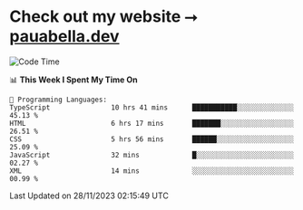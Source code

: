 # Check out my website ⭢ [pauabella.dev](https://pauabella.dev)

<!--START_SECTION:waka-->
![Code Time](http://img.shields.io/badge/Code%20Time-2%2C715%20hrs%2035%20mins-blue)

📊 **This Week I Spent My Time On** 

```text
💬 Programming Languages: 
TypeScript               10 hrs 41 mins      ███████████░░░░░░░░░░░░░░   45.13 % 
HTML                     6 hrs 17 mins       ███████░░░░░░░░░░░░░░░░░░   26.51 % 
CSS                      5 hrs 56 mins       ██████░░░░░░░░░░░░░░░░░░░   25.09 % 
JavaScript               32 mins             █░░░░░░░░░░░░░░░░░░░░░░░░   02.27 % 
XML                      14 mins             ░░░░░░░░░░░░░░░░░░░░░░░░░   00.99 % 
```


 Last Updated on 28/11/2023 02:15:49 UTC
<!--END_SECTION:waka-->
